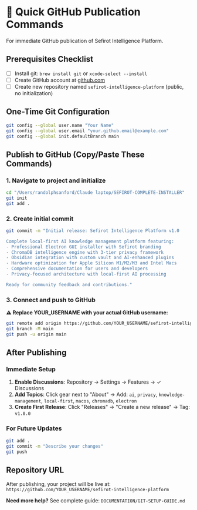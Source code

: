 # 🚀 Quick GitHub Publication Commands

For immediate GitHub publication of Sefirot Intelligence Platform.

## Prerequisites Checklist
- [ ] Install git: `brew install git` or `xcode-select --install`
- [ ] Create GitHub account at [github.com](https://github.com)
- [ ] Create new repository named `sefirot-intelligence-platform` (public, no initialization)

## One-Time Git Configuration
```bash
git config --global user.name "Your Name"
git config --global user.email "your.github.email@example.com"
git config --global init.defaultBranch main
```

## Publish to GitHub (Copy/Paste These Commands)

### 1. Navigate to project and initialize
```bash
cd "/Users/randolphsanford/Claude laptop/SEFIROT-COMPLETE-INSTALLER"
git init
git add .
```

### 2. Create initial commit
```bash
git commit -m "Initial release: Sefirot Intelligence Platform v1.0

Complete local-first AI knowledge management platform featuring:
- Professional Electron GUI installer with Sefirot branding
- ChromaDB intelligence engine with 3-tier privacy framework
- Obsidian integration with custom vault and AI-enhanced plugins
- Hardware optimization for Apple Silicon M1/M2/M3 and Intel Macs
- Comprehensive documentation for users and developers
- Privacy-focused architecture with local-first AI processing

Ready for community feedback and contributions."
```

### 3. Connect and push to GitHub
**⚠️ Replace YOUR_USERNAME with your actual GitHub username:**
```bash
git remote add origin https://github.com/YOUR_USERNAME/sefirot-intelligence-platform.git
git branch -M main
git push -u origin main
```

## After Publishing

### Immediate Setup
1. **Enable Discussions**: Repository → Settings → Features → ✓ Discussions
2. **Add Topics**: Click gear next to "About" → Add: `ai`, `privacy`, `knowledge-management`, `local-first`, `macos`, `chromadb`, `electron`
3. **Create First Release**: Click "Releases" → "Create a new release" → Tag: `v1.0.0`

### For Future Updates
```bash
git add .
git commit -m "Describe your changes"
git push
```

## Repository URL
After publishing, your project will be live at:  
`https://github.com/YOUR_USERNAME/sefirot-intelligence-platform`

**Need more help?** See complete guide: `DOCUMENTATION/GIT-SETUP-GUIDE.md`